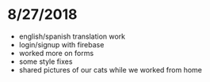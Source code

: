 # 8/27/2018

- english/spanish translation work
- login/signup with firebase
- worked more on forms
- some style fixes
- shared pictures of our cats while we worked from home
